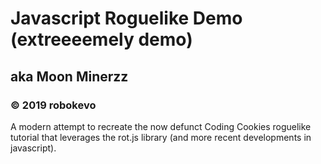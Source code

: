 # Javascript Roguelike Demo (extreeeemely demo)
## aka Moon Minerzz
### © 2019 robokevo

A modern attempt to recreate the now defunct Coding Cookies roguelike tutorial that leverages the rot.js library (and more recent developments in javascript).
